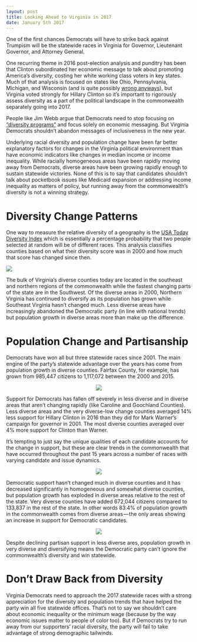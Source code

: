```yaml
---
layout: post
title: Looking Ahead to Virginia in 2017
date: January 5th 2017
---
```

One of the first chances Democrats will have to strike back against Trumpism will be the statewide races in Virginia for Governor, Lieutenant Governor, and Attorney General.

One recurring theme in 2016 post-election analysis and punditry has been that Clinton subordinated her economic message to talk about promoting America’s diversity, costing her white working class voters in key states. Much of that analysis is focused on states like Ohio, Pennsylvania, Michigan, and Wisconsin (and is quite possibly [wrong anyways](https://www.vox.com/policy-and-politics/2016/12/16/13972394/most-common-words-hillary-clinton-speech)), but Virginia voted strongly for Hillary Clinton so it’s important to rigorously assess diversity as a part of the political landscape in the commonwealth separately going into 2017.

People like Jim Webb argue that Democrats need to stop focusing on [“diversity programs”](http://www.foxnews.com/politics/2016/11/15/jim-webb-white-working-class-voters-dont-think-democrats-like-them.html) and focus solely on economic messaging. But Virginia Democrats shouldn’t abandon messages of inclusiveness in the new year.

Underlying racial diversity and population change have been far better explanatory factors for changes in the Virginia political environment than have economic indicators like changes in median income or income inequality. While racially homogeneous areas have been rapidly moving away from Democrats, diverse areas have been growing rapidly enough to sustain statewide victories. None of this is to say that candidates shouldn’t talk about pocketbook issues like Medicaid expansion or addressing income inequality as matters of policy, but running away from the commonwealth’s diversity is not a winning strategy.

# Diversity Change Patterns
One way to measure the relative diversity of a geography is the [USA Today Diversity Index](http://www.unc.edu/~pmeyer/carstat/tools.html) which is essentially a percentage probability that two people selected at random will be of different races. This analysis classifies counties based on what their diversity score was in 2000 and how much that score has changed since then.

<p>
  <img src="https://joshyazman.github.io/images/looking-ahead-to-2017/image1.png#center"/>
</p>

The bulk of Virginia’s diverse counties today are located in the southeast and northern regions of the commonwealth while the fastest changing parts of the state are in the Southwest. Of the diverse areas in 2000, Northern Virginia has continued to diversify as its population has grown while Southeast Virginia hasn’t changed much.
Less diverse areas have increasingly abandoned the Democratic party (in line with national trends) but population growth in diverse areas more than make up the difference.

# Population Change and Partisanship
Democrats have won all but three statewide races since 2001. The main engine of the party’s statewide advantage over the years has come from population growth in diverse counties. Fairfax County, for example, has grown from 985,447 citizens to 1,117,072 between the 2000 and 2015.

<p align="center">
  <img src="https://joshyazman.github.io/images/looking-ahead-to-2017/image2.jpeg#center"/>
</p>

Support for Democrats has fallen off severely in less diverse and in diverse areas that aren’t changing rapidly (like Caroline and Goochland Counties). Less diverse areas and the very diverse-low change counties averaged 14% less support for Hillary Clinton in 2016 than they did for Mark Warner’s campaign for governor in 2001. The most diverse counties averaged over 4% more support for Clinton than Warner.

It’s tempting to just say the unique qualities of each candidate accounts for the change in support, but these are clear trends in the commonwealth that have occurred throughout the past 15 years across a number of races with varying candidate and issue dynamics.

<p align="center">
  <img src="https://joshyazman.github.io/images/looking-ahead-to-2017/image3.jpeg#center"/>
</p>

Democratic support hasn’t changed much in diverse counties and it has decreased significantly in homogeneous and somewhat diverse counties, but population growth has exploded in diverse areas relative to the rest of the state. Very diverse counties have added 672,044 citizens compared to 133,837 in the rest of the state. In other words 83.4% of population growth in the commonwealth comes from diverse areas — the only areas showing an increase in support for Democratic candidates.

<p align="center">
  <img src="https://joshyazman.github.io/images/looking-ahead-to-2017/image4.jpeg#center"/>
</p>

Despite declining partisan support in less diverse ares, population growth in very diverse and diversifying means the Democratic party can’t ignore the commonwealth’s diversity and win statewide.

# Don’t Draw Back from Diversity
Virginia Democrats need to approach the 2017 statewide races with a strong appreciation for the diversity and population trends that have helped the party win all five statewide offices. That’s not to say we shouldn’t care about economic inequality or the minimum wage (because by the way economic issues matter to people of color too). But if Democrats try to run away from our supporters’ racial diversity, the party will fail to take advantage of strong demographic tailwinds.
